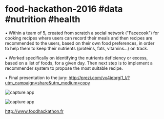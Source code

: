 # food-hackathon-2016 #data #nutrition #health

• Within a team of 5, created from scratch a social network ("Facecook") for cooking recipes where users can record their meals and then recipes are recommended to the users, based on their own food preferences, in order to help them to keep their nutrients (proteins, fats, vitamins...) on track.

• Worked specifically on identifying the nutrients deficiency or excess, based on a list of foods, for a given day. Then next step is to implement a recommender system to propose the most suitable recipe.

• Final presentation to the jury: http://prezi.com/vx4iebrgi1_l/?utm_campaign=share&utm_medium=copy

![capture app](https://github.com/nicolasfguillaume/food-hackathon-2016-data/blob/master/Capture-facecook1.PNG)

![capture app](https://github.com/nicolasfguillaume/food-hackathon-2016-data/blob/master/Capture-facecook2.PNG)

http://www.foodhackathon.fr
